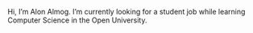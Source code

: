 Hi, I’m Alon Almog. I’m currently looking for a student job while learning Computer Science in the Open University.

<!---
OakCoral/OakCoral is a ✨ special ✨ repository because its `README.md` (this file) appears on your GitHub profile.
You can click the Preview link to take a look at your changes.
--->
